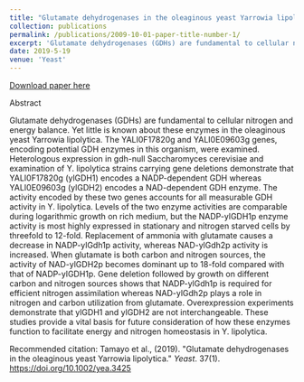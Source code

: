 ```yaml
---
title: "Glutamate dehydrogenases in the oleaginous yeast Yarrowia lipolytica"
collection: publications
permalink: /publications/2009-10-01-paper-title-number-1/
excerpt: 'Glutamate dehydrogenases (GDHs) are fundamental to cellular nitrogen and energy balance. Yet little is known about these enzymes in the oleaginous yeast Yarrowia lipolytica. The YALI0F17820g and YALI0E09603g genes, encoding potential GDH enzymes in this organism, were examined. Heterologous expression in gdh-null Saccharomyces cerevisiae and examination of Y. lipolytica strains carrying gene deletions demonstrate that YALI0F17820g (ylGDH1) encodes a NADP-dependent GDH whereas YALI0E09603g (ylGDH2) encodes a NAD-dependent GDH enzyme. The activity encoded by these two genes accounts for all measurable GDH activity in Y. lipolytica.'
date: 2019-5-19
venue: 'Yeast'
---
```

[Download paper here](http://lizeth-tamayo.github.io/files/tamayo_ror_publichealthgenomics.pdf)

Abstract

Glutamate dehydrogenases (GDHs) are fundamental to cellular nitrogen and energy balance. Yet little is known about these enzymes in the oleaginous yeast Yarrowia lipolytica. The YALI0F17820g and YALI0E09603g genes, encoding potential GDH enzymes in this organism, were examined. Heterologous expression in gdh-null Saccharomyces cerevisiae and examination of Y. lipolytica strains carrying gene deletions demonstrate that YALI0F17820g (ylGDH1) encodes a NADP-dependent GDH whereas YALI0E09603g (ylGDH2) encodes a NAD-dependent GDH enzyme. The activity encoded by these two genes accounts for all measurable GDH activity in Y. lipolytica. Levels of the two enzyme activities are comparable during logarithmic growth on rich medium, but the NADP-ylGDH1p enzyme activity is most highly expressed in stationary and nitrogen starved cells by threefold to 12-fold. Replacement of ammonia with glutamate causes a decrease in NADP-ylGdh1p activity, whereas NAD-ylGdh2p activity is increased. When glutamate is both carbon and nitrogen sources, the activity of NAD-ylGDH2p becomes dominant up to 18-fold compared with that of NADP-ylGDH1p. Gene deletion followed by growth on different carbon and nitrogen sources shows that NADP-ylGdh1p is required for efficient nitrogen assimilation whereas NAD-ylGdh2p plays a role in nitrogen and carbon utilization from glutamate. Overexpression experiments demonstrate that ylGDH1 and ylGDH2 are not interchangeable. These studies provide a vital basis for future consideration of how these enzymes function to facilitate energy and nitrogen homeostasis in Y. lipolytica.

Recommended citation: Tamayo et al., (2019). "Glutamate dehydrogenases in the oleaginous yeast Yarrowia lipolytica." <i>Yeast</i>. 37(1). https://doi.org/10.1002/yea.3425
